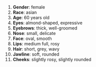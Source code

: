 1. **Gender**: female
2. **Race**: asian
3. **Age**: 60 years old
4. **Eyes**: almond-shaped, expressive
5. **Eyebrows**: thick, well-groomed
6. **Nose**: small, delicate
7. **Face**: oval, smooth
8. **Lips**: medium full, rosy
9. **Hair**: short, grey, wavy
10. **Jawline**: soft, rounded
11. **Cheeks**: slightly rosy, slightly rounded